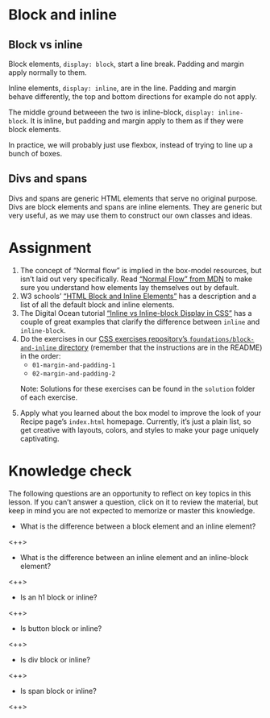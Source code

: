 # Block and inline

## Block vs inline

Block elements, `display: block`, start a line break. Padding and margin apply normally to them.

Inline elements, `display: inline`, are in the line. Padding and margin behave differently, the top and bottom directions
for example do not apply.

The middle ground betweeen the two is inline-block, `display: inline-block`. It is inline, but padding and margin apply
to them as if they were block elements.

In practice, we will probably just use flexbox, instead of trying to line up a bunch of boxes.

## Divs and spans

Divs and spans are generic HTML elements that serve no original purpose. Divs are block elements and spans are inline
elements. They are generic but very useful, as we may use them to construct our own classes and ideas.

# Assignment

<ol>
<li>The concept of “Normal flow” is implied in the box-model resources, but isn’t laid out very specifically. Read <a href="https://developer.mozilla.org/en-US/docs/Learn/CSS/CSS_layout/Normal_Flow" target="_blank" rel="noopener noreferrer">“Normal Flow” from MDN</a> to make sure you understand how elements lay themselves out by default.</li>
<li>W3 schools’ <a href="https://www.w3schools.com/html/html_blocks.asp" target="_blank" rel="noopener noreferrer">“HTML Block and Inline Elements”</a> has a description and a list of all the default block and inline elements.</li>
<li>The Digital Ocean tutorial <a href="https://www.digitalocean.com/community/tutorials/css-display-inline-vs-inline-block" target="_blank" rel="noopener noreferrer">“Inline vs Inline-block Display in CSS”</a> has a couple of great examples that clarify the difference between <code>inline</code> and <code>inline-block</code>.</li>
<li>Do the exercises in our <a href="https://github.com/TheOdinProject/css-exercises/tree/main/foundations/block-and-inline" target="_blank" rel="noopener noreferrer">CSS exercises repository’s <code>foundations/block-and-inline</code> directory</a> (remember that the instructions are in the README) in the order:
<ul>
<li><code>01-margin-and-padding-1</code></li>
<li><code>02-margin-and-padding-2</code></li>
</ul>
<p>Note: Solutions for these exercises can be found in the <code>solution</code> folder of each exercise.</p>
</li>
<li>Apply what you learned about the box model to improve the look of your Recipe page’s <code>index.html</code> homepage. Currently, it’s just a plain list, so get creative with layouts, colors, and styles to make your page uniquely captivating.</li>
</ol>

# Knowledge check

The following questions are an opportunity to reflect on key topics in this lesson. If you can’t answer a question, click on it to review the material, but keep in mind you are not expected to memorize or master this knowledge.

* What is the difference between a block element and an inline element?

<++>

* What is the difference between an inline element and an inline-block element?

<++>

* Is an h1 block or inline?

<++>

* Is button block or inline?

<++>

* Is div block or inline?

<++>

* Is span block or inline?

<++>

